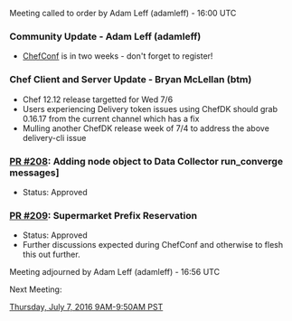 Meeting called to order by Adam Leff (adamleff) - 16:00 UTC

### Community Update - Adam Leff (adamleff)

 * [ChefConf](https://chefconf.chef.io) is in two weeks - don't forget to register!

### Chef Client and Server Update - Bryan McLellan (btm)

 * Chef 12.12 release targetted for Wed 7/6
 * Users experiencing Delivery token issues using ChefDK should grab 0.16.17 from the current channel which has a fix
 * Mulling another ChefDK release week of 7/4 to address the above delivery-cli issue

### [PR #208](https://github.com/chef/chef-rfc/pull/208): Adding node object to Data Collector run_converge messages]

 * Status: Approved

### [PR #209](https://github.com/chef/chef-rfc/pull/209): Supermarket Prefix Reservation

 * Status: Approved
 * Further discussions expected during ChefConf and otherwise to flesh this out further.

Meeting adjourned by Adam Leff (adamleff) - 16:56 UTC

Next Meeting:

[Thursday, July 7, 2016 9AM-9:50AM PST](http://everytimezone.com/#2016-7-7,240,cn3)
